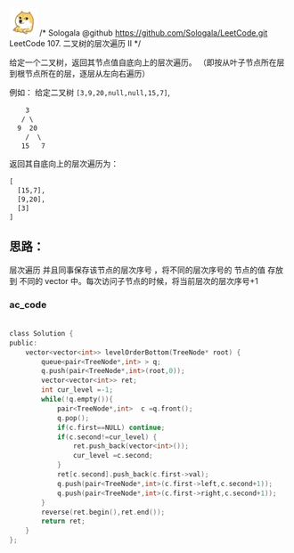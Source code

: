 ![](https://github.com/Sologala/SomeThings/blob/master/face.jpg?raw=true)
/*
    Sologala   @github    https://github.com/Sologala/LeetCode.git
    LeetCode   107. 二叉树的层次遍历 II
*/

给定一个二叉树，返回其节点值自底向上的层次遍历。 （即按从叶子节点所在层到根节点所在的层，逐层从左向右遍历）

例如：
给定二叉树 `[3,9,20,null,null,15,7]`,

```
    3
   / \
  9  20
    /  \
   15   7
```

返回其自底向上的层次遍历为：

```
[
  [15,7],
  [9,20],
  [3]
]
```

## **思路：**

层次遍历 并且同事保存该节点的层次序号 ，将不同的层次序号的 节点的值 存放到 不同的 vector<int> 中。每次访问子节点的时候，将当前层次的层次序号+1

### **ac_code**

```c

class Solution {
public:
    vector<vector<int>> levelOrderBottom(TreeNode* root) {
        queue<pair<TreeNode*,int> > q;
        q.push(pair<TreeNode*,int>(root,0));
        vector<vector<int>> ret;
        int cur_level =-1;
        while(!q.empty()){
            pair<TreeNode*,int>  c =q.front();
            q.pop();
            if(c.first==NULL) continue;
            if(c.second!=cur_level) {
                ret.push_back(vector<int>());
                cur_level =c.second;
            }
            ret[c.second].push_back(c.first->val);
            q.push(pair<TreeNode*,int>(c.first->left,c.second+1));
            q.push(pair<TreeNode*,int>(c.first->right,c.second+1));
        }
        reverse(ret.begin(),ret.end());
        return ret;
    }
};
```